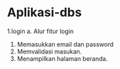 # Aplikasi-dbs
1.login
a. Alur fitur login
1. Memasukkan email dan password
2. Memvalidasi masukan.
3. Menampilkan halaman beranda.
